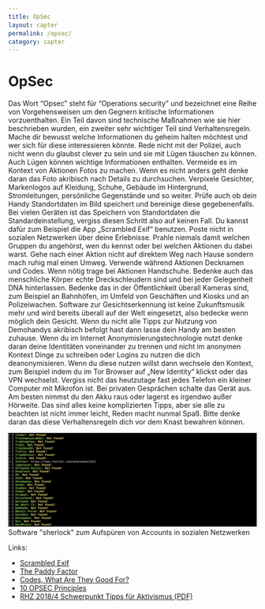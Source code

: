 ```yaml
---
title: OpSec
layout: capter
permalink: /opsec/
category: capter
---
```

# OpSec
Das Wort “Opsec” steht für “Operations security” und bezeichnet eine Reihe von Vorgehensweisen um den Gegnern kritische Informationen vorzuenthalten. Ein Teil davon sind technische Maßnahmen wie sie hier beschrieben wurden, ein zweiter sehr wichtiger Teil sind Verhaltensregeln. Mache dir bewusst welche Informationen du geheim halten möchtest und wer sich für diese interessieren könnte. Rede nicht mit der Polizei, auch nicht wenn du glaubst clever zu sein und sie mit Lügen täuschen zu können. Auch Lügen können wichtige Informationen enthalten.
Vermeide es im Kontext von Aktionen Fotos zu machen. 
Wenn es nicht anders geht denke daran das Foto akribisch nach Details zu durchsuchen. Verpixele Gesichter, Markenlogos auf Kleidung, Schuhe, Gebäude im Hintergrund, Stromleitungen, persönliche Gegenstände und so weiter. Prüfe auch ob dein Handy Standortdaten im Bild speichert und bereinige diese gegebenenfalls. Bei vielen Geräten ist das Speichern von Standortdaten die Standardeinstellung, vergiss diesen Schritt also auf keinen Fall. Du kannst dafür zum Beispiel die App „Scrambled Exif“ benutzen.
Poste nicht in sozialen Netzwerken über deine Erlebnisse. Prahle niemals damit welchen Gruppen du angehörst, wen du kennst oder bei welchen Aktionen du dabei warst.
Gehe nach einer Aktion nicht auf direktem Weg nach Hause sondern mach ruhig mal einen Umweg. Verwende während Aktionen Decknamen und Codes. Wenn nötig trage bei Aktionen Handschuhe. Bedenke auch das menschliche Körper echte Dreckschleudern sind und bei jeder Gelegenheit DNA hinterlassen. Bedenke das in der Öffentlichkeit überall Kameras sind, zum Beispiel an Bahnhöfen, im Umfeld von Geschäften und Kiosks und an Polizeiwachen. Software zur Gesichtserkennung ist keine Zukunftsmusik mehr und wird bereits überall auf der Welt eingesetzt, also bedecke wenn möglich dein Gesicht. Wenn du nicht alle Tipps zur Nutzung von Demohandys akribisch befolgt hast dann lasse dein Handy am besten zuhause.
Wenn du im Internet Anonymisierungstechnologie nutzt denke daran deine Identitäten voneinander zu trennen und nicht im anonymen Kontext Dinge zu schreiben oder Logins zu nutzen die dich deanonymisieren. Wenn du diese nutzen willst dann wechsele den Kontext, zum Beispiel indem du im Tor Browser auf „New Identity“ klickst oder das VPN wechselst.
Vergiss nicht das heutzutage fast jedes Telefon ein kleiner Computer mit Mikrofon ist. Bei privaten Gesprächen schalte das Gerät aus. Am besten nimmst du den Akku raus oder lagerst es irgendwo außer Hörweite.
Das sind alles keine komplizierten Tipps, aber sie alle zu beachten ist nicht immer leicht, Reden macht nunmal Spaß. Bitte denke daran das diese Verhaltensregeln dich vor dem Knast bewahren können.

![](../assets/posts/sherlock.jpg)
Software "sherlock" zum Aufspüren von Accounts in sozialen Netzwerken

Links:

- [Scrambled Exif](https://gitlab.com/juanitobananas/scrambled-exif)
- [The Paddy Factor](https://grugq.github.io/blog/2013/03/18/the-paddy-factor/)
- [Codes, What Are They Good For?](https://grugq.github.io/blog/2013/12/21/codes-what-are-they-good-for/)
- [10 OPSEC Principles](https://operational-security.com/10-opsec-principles/)
- [RHZ 2018/4 Schwerpunkt Tipps für Aktivismus (PDF)](https://rote-hilfe.de/rote-hilfe-zeitung/heftarchiv?download=187:rote-hilfe-zeitung-4-2018)
